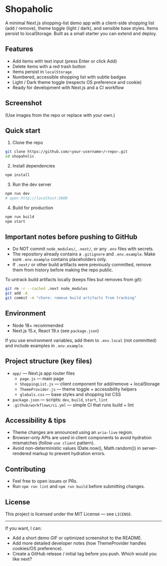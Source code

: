 # Shopaholic

A minimal Next.js shopping-list demo app with a client-side shopping list (add / remove), theme toggle (light / dark), and sensible base styles. Items persist to localStorage. Built as a small starter you can extend and deploy.

## Features
- Add items with text input (press Enter or click Add)
- Delete items with a red trash button
- Items persist in `localStorage`
- Numbered, accessible shopping list with subtle badges
- Light / Dark theme toggle (respects OS preference and cookie)
- Ready for development with Next.js and a CI workflow

## Screenshot
(Use images from the repo or replace with your own.)

## Quick start

1. Clone the repo
```bash
git clone https://github.com/<your-username>/<repo>.git
cd shopaholic
```

2. Install dependencies
```bash
npm install
```

3. Run the dev server
```bash
npm run dev
# open http://localhost:3000
```

4. Build for production
```bash
npm run build
npm start
```

## Important notes before pushing to GitHub
- Do NOT commit `node_modules/`, `.next/`, or any `.env` files with secrets.
- The repository already contains a `.gitignore` and `.env.example`. Make sure `.env.example` contains placeholders only.
- If `.next/` or other build artifacts were previously committed, remove them from history before making the repo public.

To untrack build artifacts locally (keeps files but removes from git):
```bash
git rm -r --cached .next node_modules
git add -A
git commit -m "chore: remove build artifacts from tracking"
```

## Environment
- Node 18+ recommended
- Next.js 15.x, React 19.x (see `package.json`)

If you use environment variables, add them to `.env.local` (not committed) and include examples in `.env.example`.

## Project structure (key files)
- `app/` — Next.js app router files
  - `page.js` — main page
  - `ShoppingList.js` — client component for add/remove + localStorage
  - `ThemeProvider.js` — theme toggle + accessibility helpers
  - `globals.css` — base styles and shopping list CSS
- `package.json` — scripts: `dev`, `build`, `start`, `lint`
- `.github/workflows/ci.yml` — simple CI that runs build + lint

## Accessibility & tips
- Theme changes are announced using an `aria-live` region.
- Browser-only APIs are used in client components to avoid hydration mismatches (follow `use client` pattern).
- Avoid non-deterministic values (Date.now(), Math.random()) in server-rendered markup to prevent hydration errors.

## Contributing
- Feel free to open issues or PRs.
- Run `npm run lint` and `npm run build` before submitting changes.

## License
This project is licensed under the MIT License — see `LICENSE`.

---

If you want, I can:
- Add a short demo GIF or optimized screenshot to the README.
- Add more detailed developer notes (how ThemeProvider handles cookies/OS preference).
- Create a GitHub release / initial tag before you push. Which would you like next?
